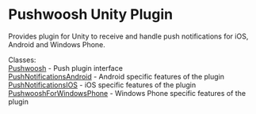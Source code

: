 # Pushwoosh Unity Plugin #

Provides plugin for Unity to receive and handle push notifications for iOS, Android and Windows Phone.

Classes:  
[Pushwoosh](Pushwoosh.md) - Push plugin interface  
[PushNotificationsAndroid](PushNotificationsAndroid.md) - Android specific features of the plugin  
[PushNotificationsIOS](PushNotificationsIOS.md) - iOS specific features of the plugin  
[PushwooshForWindowsPhone](PushwooshForWindowsPhone.md) - Windows Phone specific features of the plugin  